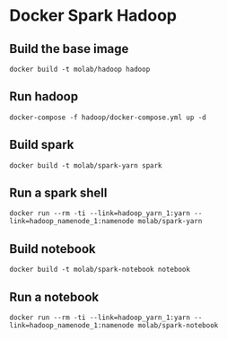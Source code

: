 # Docker Spark Hadoop

## Build the base image

```
docker build -t molab/hadoop hadoop
```

## Run hadoop

```
docker-compose -f hadoop/docker-compose.yml up -d
```

## Build spark

```
docker build -t molab/spark-yarn spark
```

## Run a spark shell

```
docker run --rm -ti --link=hadoop_yarn_1:yarn --link=hadoop_namenode_1:namenode molab/spark-yarn
```

## Build notebook

```
docker build -t molab/spark-notebook notebook
```

## Run a notebook

```
docker run --rm -ti --link=hadoop_yarn_1:yarn --link=hadoop_namenode_1:namenode molab/spark-notebook
```
